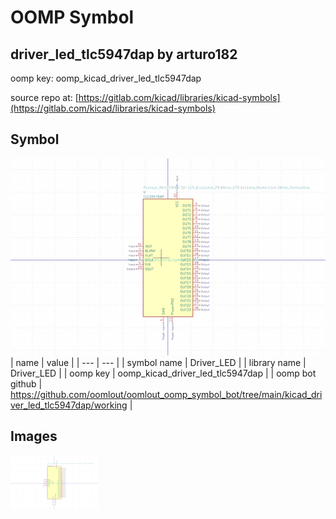 # OOMP Symbol  
## driver_led_tlc5947dap  by arturo182  
  
oomp key: oomp_kicad_driver_led_tlc5947dap  
  
source repo at: [https://gitlab.com/kicad/libraries/kicad-symbols](https://gitlab.com/kicad/libraries/kicad-symbols)  
## Symbol  
  
[![working.png](working_600.png)](working.png)  
| name | value | 
| --- | --- | 
| symbol name | Driver_LED | 
| library name | Driver_LED | 
| oomp key | oomp_kicad_driver_led_tlc5947dap | 
| oomp bot github | https://github.com/oomlout/oomlout_oomp_symbol_bot/tree/main/kicad_driver_led_tlc5947dap/working | 
## Images  
  
[![working.png](working_140.png)](working.png)  

